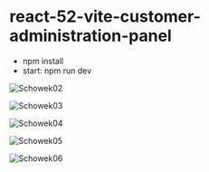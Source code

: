 # react-52-vite-customer-administration-panel
* npm install
* start: npm run dev

![Schowek02](https://user-images.githubusercontent.com/61388692/212779560-d587acb3-894a-45b4-8e9b-323b0572a895.png)

![Schowek03](https://user-images.githubusercontent.com/61388692/212779591-adf36c52-f4ad-4c76-8464-8ce03b571f42.png) 

![Schowek04](https://user-images.githubusercontent.com/61388692/212779603-9e4f43b5-3565-4e51-af11-6c5238590893.png)

![Schowek05](https://user-images.githubusercontent.com/61388692/212779606-bd46f64a-9045-453d-a0f8-bf14011228b3.png)

![Schowek06](https://user-images.githubusercontent.com/61388692/212779611-508645dd-3bdd-45ae-8cf0-beb14695bb18.png)

